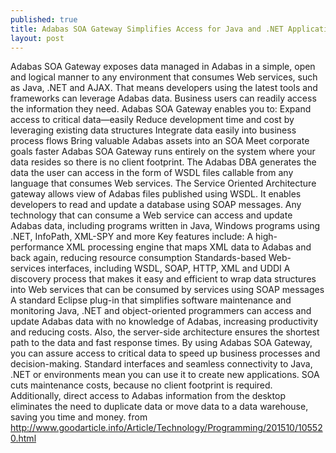 ```yaml
---
published: true
title: Adabas SOA Gateway Simplifies Access for Java and .NET Applications
layout: post
---
```

Adabas SOA Gateway exposes data managed in Adabas in a simple, open and logical manner to any environment that consumes Web services, such as Java, .NET and AJAX. That means developers using the latest tools and frameworks can leverage Adabas data. Business users can readily access the information they need.
Adabas SOA Gateway enables you to:
Expand access to critical data—easily
Reduce development time and cost by leveraging existing data structures
Integrate data easily into business process flows
Bring valuable Adabas assets into an SOA
Meet corporate goals faster
Adabas SOA Gateway runs entirely on the system where your data resides so there is no client footprint. The Adabas DBA generates the data the user can access in the form of WSDL files callable from any language that consumes Web services.
The Service Oriented Architecture gateway allows view of Adabas files published using WSDL. It enables developers to read and update a database using SOAP messages. Any technology that can consume a Web service can access and update Adabas data, including programs written in Java, Windows programs using .NET, InfoPath, XML-SPY and more
Key features include:
A high-performance XML processing engine that maps XML data to Adabas and back again, reducing resource consumption
Standards-based Web-services interfaces, including WSDL, SOAP, HTTP, XML and UDDI
A discovery process that makes it easy and efficient to wrap data structures into Web services that can be consumed by services using SOAP messages
A standard Eclipse plug-in that simplifies software maintenance and monitoring
Java, .NET and object-oriented programmers can access and update Adabas data with no knowledge of Adabas, increasing productivity and reducing costs. Also, the server-side architecture ensures the shortest path to the data and fast response times.
By using Adabas SOA Gateway, you can assure access to critical data to speed up business processes and decision-making. Standard interfaces and seamless connectivity to Java, .NET or environments mean you can use it to create new applications.
SOA cuts maintenance costs, because no client footprint is required. Additionally, direct access to Adabas information from the desktop eliminates the need to duplicate data or move data to a data warehouse, saving you time and money.
from http://www.goodarticle.info/Article/Technology/Programming/201510/105520.html